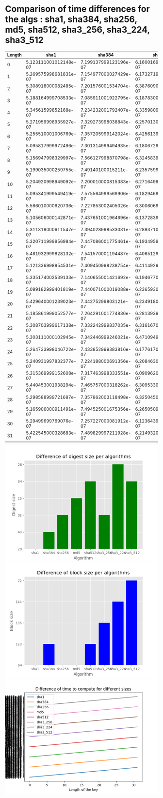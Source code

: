 # Comparison of time differences for the algs : sha1, sha384, sha256, md5, sha512, sha3_256, sha3_224, sha3_512
Length|sha1|sha384|sha256|md5|sha512|sha3_256|sha3_224|sha3_512
-|-|-|-|-|-|-|-|-
0|5.123111001012148e-07|7.199137999123196e-07|6.160016997455386e-07|5.141099998581921e-07|7.454151000274578e-07|8.400850998441456e-07|8.433276998403016e-07|8.570594000048004e-07
1|5.269575998681831e-07|7.154977000027429e-07|6.173271998704877e-07|5.314139001711737e-07|7.405198000924429e-07|8.537294997950084e-07|8.416976997978054e-07|8.74095100152772e-07
2|5.308918000082485e-07|7.201576001534704e-07|6.387609002558747e-07|5.305526003212435e-07|7.487253998988308e-07|8.665867000672733e-07|8.531747000233736e-07|8.771487002377398e-07
3|5.188164999708533e-07|7.085911001922795e-07|6.187830000271788e-07|5.293408001307398e-07|7.842232000257354e-07|8.640404001198477e-07|8.473152000078699e-07|8.797559999948135e-07
4|5.34561599852168e-07|7.234232001792407e-07|6.335980997391744e-07|5.265026000415674e-07|7.449912001902703e-07|8.738371001527412e-07|8.504640001774533e-07|8.790809002675815e-07
5|5.271959998935927e-07|7.329273998038843e-07|6.257013003050815e-07|5.3951900008542e-07|7.516859997849678e-07|8.573835999413859e-07|8.480115997372195e-07|8.813746000669199e-07
6|5.255510001006769e-07|7.357205999142024e-07|6.425613999454072e-07|5.326526003045728e-07|7.455663999280659e-07|8.329976000823081e-07|8.438725999440067e-07|8.99038500210736e-07
7|5.095817999972496e-07|7.301314999494935e-07|6.180672997288638e-07|5.328580002242234e-07|7.392409999738447e-07|8.581228001276031e-07|8.42824999926961e-07|8.64132599963341e-07
8|5.156947998329997e-07|7.566127998870798e-07|6.324583999230526e-07|5.312304001563461e-07|7.558553999842843e-07|8.354303001397057e-07|8.426740001596044e-07|8.819061000394867e-07
9|5.199035000259755e-07|7.49140100015211e-07|6.235759999981382e-07|5.323989000316942e-07|7.577954998851055e-07|8.276323998870794e-07|8.457333999103866e-07|8.712995000678348e-07
10|5.204920998949092e-07|7.200010000815383e-07|6.271649999689543e-07|5.629003997455584e-07|7.498367998778122e-07|8.668726000905736e-07|8.228243998019025e-07|8.894763999705901e-07
11|5.095341999549419e-07|7.575564999569906e-07|6.182946999615524e-07|5.193269997107563e-07|7.614662001287797e-07|8.593248003307963e-07|8.62640199920861e-07|8.638123999844538e-07
12|5.566010000620736e-07|7.227853002405026e-07|6.300606997683644e-07|5.338355997082545e-07|7.589580996864243e-07|8.803693002846558e-07|8.539868998923339e-07|8.783637000306044e-07
13|5.105606000142871e-07|7.437651001964696e-07|6.13728399912361e-07|5.38535599844181e-07|7.689127000048757e-07|8.52599000063492e-07|8.602515001257416e-07|8.722552000108408e-07
14|5.311319000611547e-07|7.394028998533031e-07|6.289371001912514e-07|5.354922999686096e-07|7.598296000651317e-07|8.684825999807799e-07|8.436772997811204e-07|8.8135459991463e-07
15|5.320711999956984e-07|7.447086001775461e-07|6.193495999468724e-07|5.353967000701232e-07|7.57239399899845e-07|8.29143300143187e-07|8.486833998176735e-07|8.650259998830734e-07
16|5.481932999828132e-07|7.541570001194487e-07|6.406512999092229e-07|5.292238001857185e-07|7.450095999956829e-07|8.646221998787951e-07|8.340336997207487e-07|8.753590998821891e-07
17|5.121336998854531e-07|7.409450998238754e-07|6.411492999177426e-07|5.300741999235469e-07|7.587972002511378e-07|8.360921001440147e-07|8.711107999261003e-07|8.663167998747667e-07
18|5.335174002539133e-07|7.140655001421692e-07|6.194677000166849e-07|5.508875998202712e-07|7.639848998223897e-07|8.471445999020943e-07|8.378687001822982e-07|8.808305999991716e-07
19|5.099182999401819e-07|7.440071000019088e-07|6.236593002540758e-07|5.196767000597902e-07|7.805190001818119e-07|8.612407000327948e-07|8.551645001716679e-07|8.612612997239921e-07
20|5.429640001239023e-07|7.44275299803121e-07|6.234918000700418e-07|5.273285001749172e-07|7.378893002169207e-07|8.540294002159499e-07|8.504482000716962e-07|9.260820999770658e-07
21|5.185861999052577e-07|7.264291001774836e-07|6.281393998506246e-07|5.194094999751542e-07|7.967112000187626e-07|8.375652003451251e-07|8.452070000203094e-07|8.877265998307849e-07
22|5.308703999617138e-07|7.332242999837035e-07|6.316167000477435e-07|5.273183000099379e-07|7.384958000329789e-07|8.553360999940196e-07|8.377993999602041e-07|8.878002998244483e-07
23|5.303111000102945e-07|7.342446999246021e-07|6.471094999142224e-07|5.195722002099501e-07|7.643482000275981e-07|8.504919998813421e-07|8.511668002029182e-07|8.615467999334214e-07
24|5.264733998046722e-07|7.433852999383816e-07|6.177617000503233e-07|5.444071997771971e-07|7.475881997379474e-07|8.495977999700699e-07|8.324115002324107e-07|8.842971998092253e-07
25|5.240931997832377e-07|7.224188000691356e-07|6.208463000803022e-07|5.49511999997776e-07|7.637406000867485e-07|8.389525002712617e-07|8.52232100078254e-07|8.525481000106083e-07
26|5.315369999152608e-07|7.317463998333551e-07|6.090962000598665e-07|5.607970997516532e-07|7.858446002501296e-07|8.55995199890458e-07|8.724806000827812e-07|8.794429999397835e-07
27|5.440453001938294e-07|7.465757000318262e-07|6.309533000603551e-07|5.340568000974599e-07|7.709206001891289e-07|8.495191003021318e-07|8.605756000179098e-07|8.733807997487019e-07
28|5.298588999721687e-07|7.357862003118498e-07|6.325045000266983e-07|5.457208997540874e-07|7.591014000354335e-07|8.634157999040326e-07|8.505048997903941e-07|8.694255000591511e-07
29|5.165906000911491e-07|7.494525001675356e-07|6.265050997171784e-07|5.267489003017544e-07|7.586160001665121e-07|8.550073998776497e-07|8.621723998658126e-07|8.97732099838322e-07
30|5.29499699769076e-07|7.257227000081912e-07|6.123643997852924e-07|5.395569001848344e-07|7.594732000143267e-07|8.466045001114253e-07|8.414668001933023e-07|8.88600299731479e-07
31|5.422545000328683e-07|7.489829997211928e-07|6.21493200014811e-07|5.258834000414935e-07|7.732254998700227e-07|8.434398998360848e-07|8.508512000844348e-07|8.705442000064067e-07

![Difference between the algorithms](ds.png)
![Difference between the algorithms](bs.png)
![Difference between the algorithms](diffs.png)
